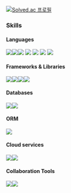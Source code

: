 [![Solved.ac
프로필](http://mazassumnida.wtf/api/v2/generate_badge?boj=wkdtmf357)](https://solved.ac/wkdtmf357)

### Skills
#### Languages
<img src="https://img.shields.io/badge/HTML5-E34F26?style=plastic&logo=HTML5&logoColor=white"/><img src="https://img.shields.io/badge/CSS3-1572B6?style=plastic&logo=CSS&logoColor=white"/><img src="https://img.shields.io/badge/JS-F7DF1E?style=plastic&logo=JavaScript&logoColor=white"/>
<img src="https://img.shields.io/badge/C-A8B9CC?style=plastic&logo=C&logoColor=white"/>  <img src="https://img.shields.io/badge/C++-00599C?style=plastic&logo=C++&logoColor=white"/> <img src="https://img.shields.io/badge/Java-1578D3?style=plasticl&logo=Java&logoColor=white"/> <img src="https://img.shields.io/badge/Python-3776AB?style=plasticl&logo=Python&logoColor=white"/>

#### Frameworks & Libraries
<img src="https://img.shields.io/badge/Next.js-000000?style=plastic&logo=Next.js&logoColor=white"/><img src="https://img.shields.io/badge/Swagger-85EA2D?style=plastic&logo=Swagger&logoColor=white"/><img src="https://img.shields.io/badge/Spring-6DB33F?style=plastic&logo=Spring&logoColor=white"/><img src="https://img.shields.io/badge/Spring Boot-6DB33F?style=plastic&logo=Spring Boot&logoColor=white"/>

#### Databases
<img src="https://img.shields.io/badge/MySQL-4479A1?style=plastic&logo=MySQL&logoColor=white"/><img src="https://img.shields.io/badge/MariaDB-003545?style=plastic&logo=MariaDB&logoColor=white"/>

#### ORM
<img src="https://img.shields.io/badge/Prisma-2D3748?style=plastic&logo=Prisma&logoColor=white"/>

#### Cloud services
<img src="https://img.shields.io/badge/AWS EC2-FF9900?style=plastic&logo=Amazon EC2&logoColor=white"/><img src="https://img.shields.io/badge/AWS RDS-527FFF?style=plastic&logo=Amazon RDS&logoColor=white"/>

#### Collaboration Tools
<img src="https://img.shields.io/badge/Notion-000000?style=plastic&logo=Notion&logoColor=white"/><img src="https://img.shields.io/badge/Slack-4A154B?style=plastic&logo=Slack&logoColor=white"/>


<!--
**JSeungBeom/JSeungBeom** is a ✨ _special_ ✨ repository because its `README.md` (this file) appears on your GitHub profile.

Here are some ideas to get you started:

- 🔭 I’m currently working on ...
- 🌱 I’m currently learning ...
- 👯 I’m looking to collaborate on ...
- 🤔 I’m looking for help with ...
- 💬 Ask me about ...
- 📫 How to reach me: ...
- 😄 Pronouns: ...
- ⚡ Fun fact: ...
-->
